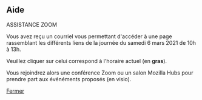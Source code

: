 ## Aide

<div class="button2" onclick="openInNewTab('https://mines-paristech.zoom.us/j/96796199677?pwd=dzVmSzFJVWpwVFkwMjZ0VVAyalBPUT09');"><span>ASSISTANCE ZOOM</span></div>

Vous avez reçu un courriel vous permettant d'accéder à une page rassemblant les différents liens de la journée du samedi 6 mars 2021 de 10h à 13h.

Veuillez cliquer sur celui correspond à l'horaire actuel (en **gras**).

Vous rejoindrez alors une conférence Zoom ou un salon Mozilla Hubs pour prendre part aux événéments proposés (en visio).

<a class="center-txt" HREF="javascript:window.close();">Fermer</a>
